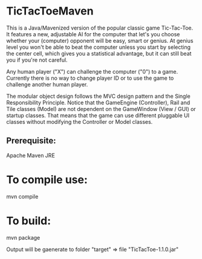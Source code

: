 # TicTacToeMaven

This is a Java/Mavenized version of the popular classic game Tic-Tac-Toe. It features a new, adjustable AI for the computer that let's you choose whether your (computer) opponent will be easy, smart or genius. At genius level you won't be able to beat the computer unless you start by selecting the center cell, which gives you a statistical advantage, but it can still beat you if you're not careful.

Any human player ("X") can challenge the computer ("0") to a game. Currently there is no way to change player ID or to use the game to challenge another human player.

The modular object design follows the MVC design pattern and the Single Responsibility Principle. Notice that the GameEngine (Controller), Rail and Tile classes (Model) are not dependent on the GameWindow (View / GUI) or startup classes. That means that the game can use different pluggable UI classes without modifying the Controller or Model classes.

## Prerequisite:
Apache Maven
JRE

# To compile use:
mvn compile

# To build:
mvn package

Output will be gaenerate to folder "target" => file "TicTacToe-1.1.0.jar"